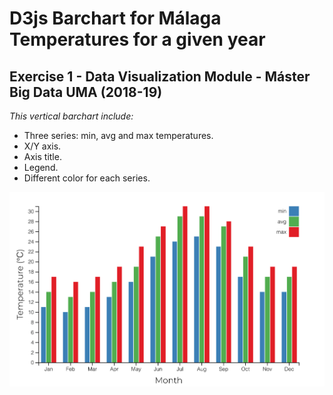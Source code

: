 # D3js Barchart for Málaga Temperatures for a given year
## Exercise 1 - Data Visualization Module - Máster Big Data UMA (2018-19)

*This vertical barchart include:*
* Three series: min, avg and max temperatures.
* X/Y axis.
* Axis title.
* Legend.
* Different color for each series.

![Barchart Temps](/images/barchart_temps.png)